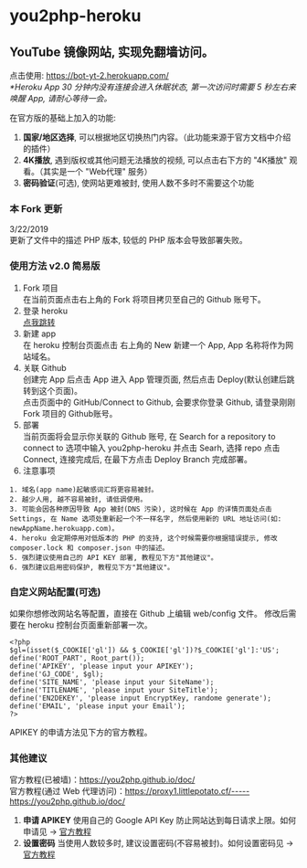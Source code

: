 # you2php-heroku

## YouTube 镜像网站, 实现免翻墙访问。
点击使用: https://bot-yt-2.herokuapp.com/<br>
<i>*Heroku App 30 分钟内没有连接会进入休眠状态, 第一次访问时需要 5 秒左右来唤醒 App, 请耐心等待一会。</i>

在官方版的基础上加入的功能:<br> 
1. <b>国家/地区选择</b>, 可以根据地区切换热门内容。（此功能来源于官方文档中介绍的插件）<br>
2. <b>4K播放</b>, 遇到版权或其他问题无法播放的视频, 可以点击右下方的 "4K播放" 观看。（其实是一个 "Web代理" 服务）<br>
3. <b>密码验证</b>(可选), 使网站更难被封, 使用人数不多时不需要这个功能 <br>

### 本 Fork 更新
3/22/2019<br>
更新了文件中的描述 PHP 版本, 较低的 PHP 版本会导致部署失败。<br>

### 使用方法 v2.0 简易版
1. Fork 项目<br>
在当前页面点击右上角的 Fork 将项目拷贝至自己的 Github 账号下。<br>
2. 登录 heroku<br>
<a href="https://dashboard.heroku.com/apps">点我跳转</a><br>
3. 新建 app<br>
在 heroku 控制台页面点击 右上角的 New 新建一个 App, App 名称将作为网站域名。<br>
4. 关联 Github<br>
创建完 App 后点击 App 进入 App 管理页面, 然后点击 Deploy(默认创建后跳转到这个页面)。<br>
点击页面中的 GitHub/Connect to Github, 会要求你登录 Github, 请登录刚刚 Fork 项目的 Github账号。<br>
5. 部署<br>
当前页面将会显示你关联的 Github 账号, 在 Search for a repository to connect to 选项中输入 you2php-heroku
并点击 Searh, 选择 repo 点击 Connect, 连接完成后, 在最下方点击 Deploy Branch 完成部署。<br>
6. 注意事项<br>
```
1. 域名(app name)起敏感词汇将更容易被封。
2. 越少人用, 越不容易被封, 请低调使用。
3. 可能会因各种原因导致 App 被封(DNS 污染), 这时候在 App 的详情页面处点击 Settings, 在 Name 选项处重新起一个不一样名字, 然后使用新的 URL 地址访问(如: newAppName.herokuapp.com)。
4. heroku 会定期停用对低版本的 PHP 的支持, 这个时候需要你根据错误提示, 修改 composer.lock 和 composer.json 中的描述。
5. 强烈建议使用自己的 API KEY 部署, 教程见下方"其他建议"。
6. 强烈建议启用密码保护, 教程见下方"其他建议"。
```

### 自定义网站配置(可选)
如果你想修改网站名等配置，直接在 Github 上编辑 web/config 文件。 修改后需要在 heroku 控制台页面重新部署一次。<br>
```
<?php
$gl=(isset($_COOKIE['gl']) && $_COOKIE['gl'])?$_COOKIE['gl']:'US';
define('ROOT_PART', Root_part());
define('APIKEY', 'please input your APIKEY');
define('GJ_CODE', $gl);
define('SITE_NAME', 'please input your SiteName');
define('TITLENAME', 'please input your SiteTitle');
define('EN2DEKEY', 'please input EncryptKey, randome generate');
define('EMAIL', 'please input your Email');
?>
```
APIKEY 的申请方法见下方的官方教程。

### 其他建议
官方教程(已被墙)：<a href="https://you2php.github.io/doc/">https://you2php.github.io/doc/</a><br>
官方教程(通过 Web 代理访问)：<a href="https://proxy1.superpotato.cf/-----https://you2php.github.io/doc/">https://proxy1.littlepotato.cf/-----https://you2php.github.io/doc/</a><br>
1. <b>申请 APIKEY</b> 使用自己的 Google API Key 防止网站达到每日请求上限。如何申请见 -> <a href="https://you2php.github.io/doc/">官方教程</a><br>
2. <b>设置密码</b> 当使用人数较多时, 建议设置密码(不容易被封)。如何设置密码见 -> <a href="https://you2php.github.io/doc/">官方教程</a><br>
